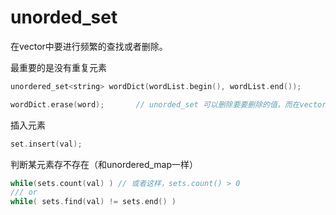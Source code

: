 # unorded_set

在vector中要进行频繁的查找或者删除。

最重要的是没有重复元素

```cpp
unordered_set<string> wordDict(wordList.begin(), wordList.end());       /// 用一个vector 来初始化一个 unordered_set

wordDict.erase(word);		// unorded_set 可以删除要要删除的值，而在vector中就必须删除指定位置的iterator了。
```

插入元素

```cpp
set.insert(val);
```

判断某元素存不存在（和unordered_map一样）

```cpp
while(sets.count(val) ) // 或者这样，sets.count() > 0
/// or
while( sets.find(val) != sets.end() )
```

